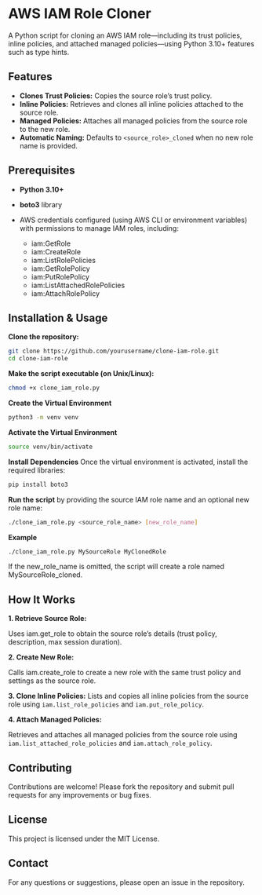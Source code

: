 # AWS IAM Role Cloner

A Python script for cloning an AWS IAM role—including its trust policies, inline policies, and attached managed policies—using Python 3.10+ features such as type hints.

## Features
- **Clones Trust Policies:** Copies the source role’s trust policy.
- **Inline Policies:** Retrieves and clones all inline policies attached to the source role.
- **Managed Policies:** Attaches all managed policies from the source role to the new role.
- **Automatic Naming:** Defaults to `<source_role>_cloned` when no new role name is provided.

## Prerequisites
- **Python 3.10+**
- **boto3** library  

- AWS credentials configured (using AWS CLI or environment variables) with permissions to manage IAM roles, including:
	-	iam:GetRole
	-	iam:CreateRole
	-	iam:ListRolePolicies
	-	iam:GetRolePolicy
	-	iam:PutRolePolicy
	-	iam:ListAttachedRolePolicies
	-	iam:AttachRolePolicy

## Installation & Usage

**Clone the repository:**
```bash
git clone https://github.com/yourusername/clone-iam-role.git
cd clone-iam-role
```

**Make the script executable (on Unix/Linux):**
```bash
chmod +x clone_iam_role.py
```

**Create the Virtual Environment**
  ```bash
  python3 -m venv venv
  ```

**Activate the Virtual Environment**
  ```bash
  source venv/bin/activate
  ```

**Install Dependencies**
Once the virtual environment is activated, install the required libraries:
```bash
pip install boto3
```

**Run the script** by providing the source IAM role name and an optional new role name:

```bash
./clone_iam_role.py <source_role_name> [new_role_name]
```

**Example**
```bash
./clone_iam_role.py MySourceRole MyClonedRole
```

If the new_role_name is omitted, the script will create a role named MySourceRole_cloned.

## How It Works

**1. Retrieve Source Role:**

Uses iam.get_role to obtain the source role’s details (trust policy, description, max session duration).

**2. Create New Role:**

Calls iam.create_role to create a new role with the same trust policy and settings as the source role.

**3. Clone Inline Policies:**
Lists and copies all inline policies from the source role using `iam.list_role_policies` and `iam.put_role_policy`.

**4. Attach Managed Policies:**

Retrieves and attaches all managed policies from the source role using `iam.list_attached_role_policies` and `iam.attach_role_policy`.

## Contributing

Contributions are welcome! Please fork the repository and submit pull requests for any improvements or bug fixes.

## License

This project is licensed under the MIT License.

## Contact

For any questions or suggestions, please open an issue in the repository.
